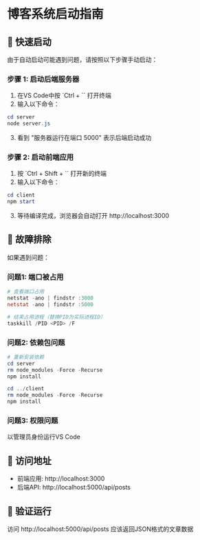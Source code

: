 # 博客系统启动指南

## 🚀 快速启动

由于自动启动可能遇到问题，请按照以下步骤手动启动：

### 步骤 1: 启动后端服务器
1. 在VS Code中按 `Ctrl + \`` 打开终端
2. 输入以下命令：
```powershell
cd server
node server.js
```
3. 看到 "服务器运行在端口 5000" 表示后端启动成功

### 步骤 2: 启动前端应用
1. 按 `Ctrl + Shift + \`` 打开新的终端
2. 输入以下命令：
```powershell
cd client
npm start
```
3. 等待编译完成，浏览器会自动打开 http://localhost:3000

## 🔧 故障排除

如果遇到问题：

### 问题1: 端口被占用
```powershell
# 查看端口占用
netstat -ano | findstr :3000
netstat -ano | findstr :5000

# 结束占用进程（替换PID为实际进程ID）
taskkill /PID <PID> /F
```

### 问题2: 依赖包问题
```powershell
# 重新安装依赖
cd server
rm node_modules -Force -Recurse
npm install

cd ../client  
rm node_modules -Force -Recurse
npm install
```

### 问题3: 权限问题
以管理员身份运行VS Code

## 📱 访问地址

- 前端应用: http://localhost:3000
- 后端API: http://localhost:5000/api/posts

## 🎯 验证运行

访问 http://localhost:5000/api/posts 应该返回JSON格式的文章数据
